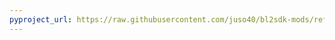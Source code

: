 ```yaml
---
pyproject_url: https://raw.githubusercontent.com/juso40/bl2sdk-mods/refs/heads/main/uemath/pyproject.toml
---
```

